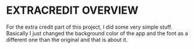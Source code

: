 #  EXTRACREDIT OVERVIEW
For the extra credit part of this project, I did some very simple stuff. Basically I just changed the background color of the app and the font as a different one than the original and that is about it.

